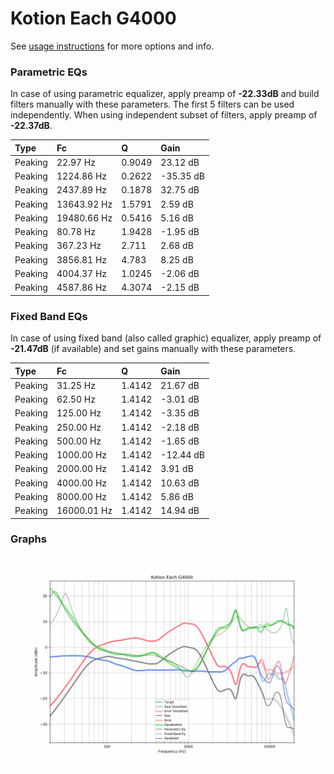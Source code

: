 # Kotion Each G4000
See [usage instructions](https://github.com/jaakkopasanen/AutoEq#usage) for more options and info.

### Parametric EQs
In case of using parametric equalizer, apply preamp of **-22.33dB** and build filters manually
with these parameters. The first 5 filters can be used independently.
When using independent subset of filters, apply preamp of **-22.37dB**.

| Type    | Fc          |      Q | Gain      |
|:--------|:------------|:-------|:----------|
| Peaking | 22.97 Hz    | 0.9049 | 23.12 dB  |
| Peaking | 1224.86 Hz  | 0.2622 | -35.35 dB |
| Peaking | 2437.89 Hz  | 0.1878 | 32.75 dB  |
| Peaking | 13643.92 Hz | 1.5791 | 2.59 dB   |
| Peaking | 19480.66 Hz | 0.5416 | 5.16 dB   |
| Peaking | 80.78 Hz    | 1.9428 | -1.95 dB  |
| Peaking | 367.23 Hz   | 2.711  | 2.68 dB   |
| Peaking | 3856.81 Hz  | 4.783  | 8.25 dB   |
| Peaking | 4004.37 Hz  | 1.0245 | -2.06 dB  |
| Peaking | 4587.86 Hz  | 4.3074 | -2.15 dB  |

### Fixed Band EQs
In case of using fixed band (also called graphic) equalizer, apply preamp of **-21.47dB**
(if available) and set gains manually with these parameters.

| Type    | Fc          |      Q | Gain      |
|:--------|:------------|:-------|:----------|
| Peaking | 31.25 Hz    | 1.4142 | 21.67 dB  |
| Peaking | 62.50 Hz    | 1.4142 | -3.01 dB  |
| Peaking | 125.00 Hz   | 1.4142 | -3.35 dB  |
| Peaking | 250.00 Hz   | 1.4142 | -2.18 dB  |
| Peaking | 500.00 Hz   | 1.4142 | -1.65 dB  |
| Peaking | 1000.00 Hz  | 1.4142 | -12.44 dB |
| Peaking | 2000.00 Hz  | 1.4142 | 3.91 dB   |
| Peaking | 4000.00 Hz  | 1.4142 | 10.63 dB  |
| Peaking | 8000.00 Hz  | 1.4142 | 5.86 dB   |
| Peaking | 16000.01 Hz | 1.4142 | 14.94 dB  |

### Graphs
![](./Kotion%20Each%20G4000.png)